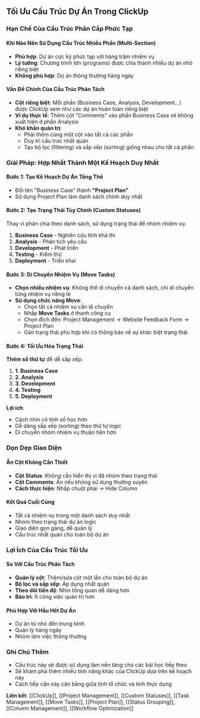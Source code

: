 ## Tối Ưu Cấu Trúc Dự Án Trong ClickUp

### Hạn Chế Của Cấu Trúc Phân Cấp Phức Tạp

#### Khi Nào Nên Sử Dụng Cấu Trúc Nhiều Phần (Multi-Section)

- **Phù hợp**: Dự án cực kỳ phức tạp với hàng trăm nhiệm vụ
- **Lý tưởng**: Chương trình lớn (programs) được chia thành nhiều dự án nhỏ riêng biệt
- **Không phù hợp**: Dự án thông thường hàng ngày


#### Vấn Đề Chính Của Cấu Trúc Phân Tách

- **Cột riêng biệt**: Mỗi phần (Business Case, Analysis, Development...) được ClickUp xem như các dự án hoàn toàn riêng biệt
- **Ví dụ thực tế**: Thêm cột "Comments" vào phần Business Case sẽ không xuất hiện ở phần Analysis
- **Khó khăn quản trị**:
    - Phải thêm cùng một cột vào tất cả các phần
    - Duy trì cấu trúc nhất quán
    - Tạo bộ lọc (filtering) và sắp xếp (sorting) giống nhau cho tất cả phần


### Giải Pháp: Hợp Nhất Thành Một Kế Hoạch Duy Nhất

#### Bước 1: Tạo Kế Hoạch Dự Án Tổng Thể

- Đổi tên "Business Case" thành **"Project Plan"**
- Sử dụng Project Plan làm danh sách chính duy nhất


#### Bước 2: Tạo Trạng Thái Tùy Chỉnh (Custom Statuses)

Thay vì phân chia theo danh sách, sử dụng trạng thái để nhóm nhiệm vụ:

1. **Business Case** - Nghiên cứu tính khả thi
2. **Analysis** - Phân tích yêu cầu
3. **Development** - Phát triển
4. **Testing** - Kiểm thử
5. **Deployment** - Triển khai

#### Bước 3: Di Chuyển Nhiệm Vụ (Move Tasks)

- **Chọn nhiều nhiệm vụ**: Không thể di chuyển cả danh sách, chỉ di chuyển từng nhiệm vụ riêng lẻ
- **Sử dụng chức năng Move**:
    - Chọn tất cả nhiệm vụ cần di chuyển
    - Nhấp **Move Tasks** ở thanh công cụ
    - Chọn đích đến: Project Management → Website Feedback Form → Project Plan
    - Gán trạng thái phù hợp khi có thông báo về sự khác biệt trạng thái


#### Bước 4: Tối Ưu Hóa Trạng Thái

**Thêm số thứ tự** để dễ sắp xếp:

1. **1. Business Case**
2. **2. Analysis**
3. **3. Development**
4. **4. Testing**
5. **5. Deployment**

**Lợi ích**:

- Cách nhìn có tính số học hơn
- Dễ dàng sắp xếp (sorting) theo thứ tự logic
- Di chuyển nhóm nhiệm vụ thuận tiện hơn


### Dọn Dẹp Giao Diện

#### Ẩn Cột Không Cần Thiết

- **Cột Status**: Không cần hiển thị vì đã nhóm theo trạng thái
- **Cột Comments**: Ẩn nếu không sử dụng thường xuyên
- **Cách thực hiện**: Nhấp chuột phải → Hide Column


#### Kết Quả Cuối Cùng

- Tất cả nhiệm vụ trong một danh sách duy nhất
- Nhóm theo trạng thái dự án logic
- Giao diện gọn gàng, dễ quản lý
- Cấu trúc nhất quán cho toàn bộ dự án


### Lợi Ích Của Cấu Trúc Tối Ưu

#### So Với Cấu Trúc Phân Tách

- **Quản lý cột**: Thêm/sửa cột một lần cho toàn bộ dự án
- **Bộ lọc và sắp xếp**: Áp dụng nhất quán
- **Theo dõi tiến độ**: Nhìn tổng quan dễ dàng hơn
- **Bảo trì**: Ít công việc quản trị hơn


#### Phù Hợp Với Hầu Hết Dự Án

- Dự án từ nhỏ đến trung bình
- Quản lý hàng ngày
- Nhóm làm việc thông thường


### Ghi Chú Thêm

- Cấu trúc này sẽ được sử dụng làm nền tảng cho các bài học tiếp theo
- Sẽ khám phá thêm nhiều tính năng khác của ClickUp dựa trên kế hoạch này
- Cách tiếp cận này cân bằng giữa tính tổ chức và tính thực dụng

**Liên kết**: [[ClickUp]], [[Project Management]], [[Custom Statuses]], [[Task Management]], [[Move Tasks]], [[Project Plan]], [[Status Grouping]], [[Column Management]], [[Workflow Optimization]]

